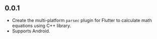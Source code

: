 ## 0.0.1

- Create the multi-platform `parsec` plugin for Flutter to calculate math equations using C++ library.
- Supports Android.

